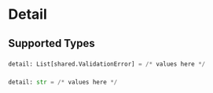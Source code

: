 # Detail


## Supported Types

### 

```python
detail: List[shared.ValidationError] = /* values here */
```

### 

```python
detail: str = /* values here */
```

